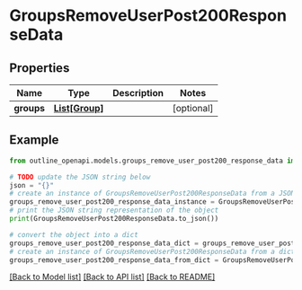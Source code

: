 # GroupsRemoveUserPost200ResponseData


## Properties

Name | Type | Description | Notes
------------ | ------------- | ------------- | -------------
**groups** | [**List[Group]**](Group.md) |  | [optional] 

## Example

```python
from outline_openapi.models.groups_remove_user_post200_response_data import GroupsRemoveUserPost200ResponseData

# TODO update the JSON string below
json = "{}"
# create an instance of GroupsRemoveUserPost200ResponseData from a JSON string
groups_remove_user_post200_response_data_instance = GroupsRemoveUserPost200ResponseData.from_json(json)
# print the JSON string representation of the object
print(GroupsRemoveUserPost200ResponseData.to_json())

# convert the object into a dict
groups_remove_user_post200_response_data_dict = groups_remove_user_post200_response_data_instance.to_dict()
# create an instance of GroupsRemoveUserPost200ResponseData from a dict
groups_remove_user_post200_response_data_from_dict = GroupsRemoveUserPost200ResponseData.from_dict(groups_remove_user_post200_response_data_dict)
```
[[Back to Model list]](../README.md#documentation-for-models) [[Back to API list]](../README.md#documentation-for-api-endpoints) [[Back to README]](../README.md)


